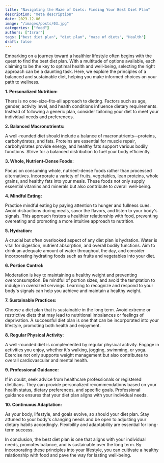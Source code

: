 ```yaml
---
title: "Navigating the Maze of Diets: Finding Your Best Diet Plan"
description: "meta description"
date: 2023-12-06
image: "/images/posts/03.jpg"
categories: ["food"]
authors: ["Israr"]
tags: ["best diet plan", "diet plan", "maze of diets", "Health"]
draft: false
---
```


Embarking on a journey toward a healthier lifestyle often begins with the quest to find the best diet plan. With a multitude of options available, each claiming to be the key to optimal health and well-being, selecting the right approach can be a daunting task. Here, we explore the principles of a balanced and sustainable diet, helping you make informed choices on your path to wellness.

**1. Personalized Nutrition:**

There is no one-size-fits-all approach to dieting. Factors such as age, gender, activity level, and health conditions influence dietary requirements. Instead of following a generic plan, consider tailoring your diet to meet your individual needs and preferences.

**2. Balanced Macronutrients:**

A well-rounded diet should include a balance of macronutrients—proteins, carbohydrates, and fats. Proteins are essential for muscle repair, carbohydrates provide energy, and healthy fats support various bodily functions. Strive for a balanced distribution to fuel your body efficiently.

**3. Whole, Nutrient-Dense Foods:**

Focus on consuming whole, nutrient-dense foods rather than processed alternatives. Incorporate a variety of fruits, vegetables, lean proteins, whole grains, and healthy fats into your meals. These foods not only supply essential vitamins and minerals but also contribute to overall well-being.

**4. Mindful Eating:**

Practice mindful eating by paying attention to hunger and fullness cues. Avoid distractions during meals, savor the flavors, and listen to your body's signals. This approach fosters a healthier relationship with food, preventing overeating and promoting a more intuitive approach to nutrition.

**5. Hydration:**

A crucial but often overlooked aspect of any diet plan is hydration. Water is vital for digestion, nutrient absorption, and overall bodily functions. Aim to drink an adequate amount of water throughout the day, and consider incorporating hydrating foods such as fruits and vegetables into your diet.

**6. Portion Control:**

Moderation is key to maintaining a healthy weight and preventing overconsumption. Be mindful of portion sizes, and avoid the temptation to indulge in oversized servings. Learning to recognize and respond to your body's signals can help you achieve and maintain a healthy weight.

**7. Sustainable Practices:**

Choose a diet plan that is sustainable in the long term. Avoid extreme or restrictive diets that may lead to nutritional imbalances or feelings of deprivation. A successful diet plan is one that can be incorporated into your lifestyle, promoting both health and enjoyment.

**8. Regular Physical Activity:**

A well-rounded diet is complemented by regular physical activity. Engage in activities you enjoy, whether it's walking, jogging, swimming, or yoga. Exercise not only supports weight management but also contributes to overall cardiovascular and mental health.

**9. Professional Guidance:**

If in doubt, seek advice from healthcare professionals or registered dietitians. They can provide personalized recommendations based on your health status, dietary preferences, and specific goals. Professional guidance ensures that your diet plan aligns with your individual needs.

**10. Continuous Adaptation:**

As your body, lifestyle, and goals evolve, so should your diet plan. Stay attuned to your body's changing needs and be open to adjusting your dietary habits accordingly. Flexibility and adaptability are essential for long-term success.

In conclusion, the best diet plan is one that aligns with your individual needs, promotes balance, and is sustainable over the long term. By incorporating these principles into your lifestyle, you can cultivate a healthy relationship with food and pave the way for lasting well-being.
